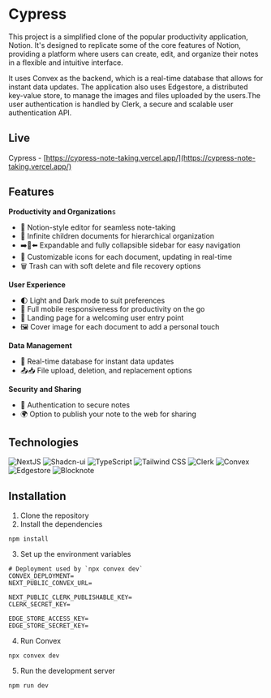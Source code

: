 # Cypress

This project is a simplified clone of the popular productivity application, Notion. It's designed to replicate some of the core features of Notion, providing a platform where users can create, edit, and organize their notes in a flexible and intuitive interface.

It uses Convex as the backend, which is a real-time database that allows for instant data updates. The application also uses Edgestore, a distributed key-value store, to manage the images and files uploaded by the users.The user authentication is handled by Clerk, a secure and scalable user authentication API.

## Live

Cypress - [https://cypress-note-taking.vercel.app/](https://cypress-note-taking.vercel.app/)

## Features

**Productivity and Organization**s

- 📝 Notion-style editor for seamless note-taking
- 📂 Infinite children documents for hierarchical organization
- ➡️🔀⬅️ Expandable and fully collapsible sidebar for easy navigation
- 🎨 Customizable icons for each document, updating in real-time
- 🗑️ Trash can with soft delete and file recovery options

**User Experience**

- 🌓 Light and Dark mode to suit preferences
- 📱 Full mobile responsiveness for productivity on the go
- 🛬 Landing page for a welcoming user entry point
- 🖼️ Cover image for each document to add a personal touch

**Data Management**

- 🔄 Real-time database for instant data updates
- 📤📥 File upload, deletion, and replacement options

**Security and Sharing**

- 🔐 Authentication to secure notes
- 🌍 Option to publish your note to the web for sharing

## Technologies

![NextJS](https://img.shields.io/badge/Next-black?style=for-the-badge&logo=next.js&logoColor=white)
![Shadcn-ui](https://img.shields.io/badge/shadcn/ui-000000.svg?style=for-the-badge&logo=shadcn/ui&logoColor=white)
![TypeScript](https://img.shields.io/badge/TypeScript-3178C6.svg?style=for-the-badge&logo=TypeScript&logoColor=white)
![Tailwind CSS](https://img.shields.io/badge/Tailwind_CSS-38B2AC.svg?style=for-the-badge&logo=Tailwind-CSS&logoColor=white)
![Clerk](https://img.shields.io/badge/Clerk-6C47FF.svg?style=for-the-badge&logo=Clerk&logoColor=white)
![Convex](https://img.shields.io/badge/Convex-ee342f.svg?style=for-the-badge&logo=Convex&logoColor=white)
![Edgestore](https://img.shields.io/badge/Edgestore-a57fff.svg?style=for-the-badge&logo=Edgestore&logoColor=white)
![Blocknote](https://img.shields.io/badge/Blocknote-ff8c00.svg?style=for-the-badge&logo=Blocknote&logoColor=white)

## Installation

1. Clone the repository
2. Install the dependencies

```
npm install
```

3. Set up the environment variables

```
# Deployment used by `npx convex dev`
CONVEX_DEPLOYMENT=
NEXT_PUBLIC_CONVEX_URL=

NEXT_PUBLIC_CLERK_PUBLISHABLE_KEY=
CLERK_SECRET_KEY=

EDGE_STORE_ACCESS_KEY=
EDGE_STORE_SECRET_KEY=
```

4. Run Convex

```
npx convex dev
```

5. Run the development server

```
npm run dev
```

